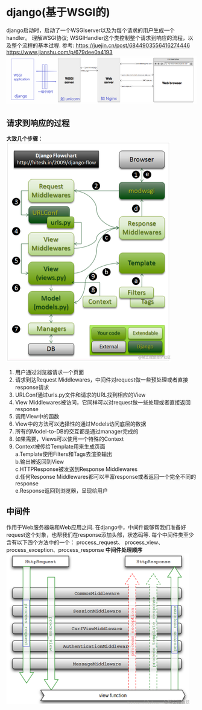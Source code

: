 
# django(基于WSGI的)
django启动时，启动了一个WSGIserver以及为每个请求的用户生成一个handler。
理解WSGI协议; WSGIHandler这个类控制整个请求到响应的流程，以及整个流程的基本过程.
参考: https://juejin.cn/post/6844903556416274446
        https://www.jianshu.com/p/679dee0a4193
![](images_attachments/207520619250381.png)


## 请求到响应的过程
**大致几个步骤**：
![](images_attachments/70970719245487.png)
1. 用户通过浏览器请求一个页面  
2. 请求到达Request Middlewares，中间件对request做一些预处理或者直接response请求  
3. URLConf通过urls.py文件和请求的URL找到相应的View  
4. View Middlewares被访问，它同样可以对request做一些处理或者直接返回response  
5. 调用View中的函数  
6. View中的方法可以选择性的通过Models访问底层的数据  
7. 所有的Model-to-DB的交互都是通过manager完成的  
8. 如果需要，Views可以使用一个特殊的Context  
9. Context被传给Template用来生成页面  
    a.Template使用Filters和Tags去渲染输出  
    b.输出被返回到View  
    c.HTTPResponse被发送到Response Middlewares  
    d.任何Response Middlewares都可以丰富response或者返回一个完全不同的response  
    e.Response返回到浏览器，呈现给用户  

## 中间件
作用于Web服务器端和Web应用之间.
在django中，中间件能够帮我们准备好request这个对象，也帮我们在response添加头部，状态码等.
每个中间件类至少含有以下四个方法中的一个：
process_request、 process_view、process_exception、process_response
**中间件处理顺序**
![](images_attachments/143280819226728.png)



